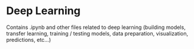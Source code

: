 # Deep Learning
Contains .ipynb and other files related to deep learning (building models, transfer learning, training / testing models, data preparation, visualization, predictions, etc...)
